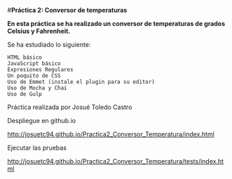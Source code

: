 #**Práctica 2: Conversor de temperaturas**

**En esta práctica se ha realizado un conversor de temperaturas de grados Celsius y Fahrenheit.**

Se ha estudiado lo siguiente:

    HTML básico
    JavaScript básico
    Expresiones Regulares
    Un poquito de CSS
    Uso de Emmet (instale el plugin para su editor)
    Uso de Mocha y Chai
    Uso de Gulp

Práctica realizada por Josué Toledo Castro

Despliegue en github.io

   http://josuetc94.github.io/Practica2_Conversor_Temperatura/index.html

Ejecutar las pruebas

   http://josuetc94.github.io/Practica2_Conversor_Temperatura/tests/index.html
